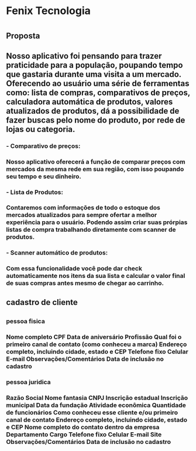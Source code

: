  <h1> Fenix Tecnologia <h1>

 <h2> Proposta <h2>

 Nosso aplicativo foi pensando para trazer praticidade para a população, poupando tempo que gastaria durante uma visita a um mercado. 
 Oferecendo ao usuário uma série de ferramentas como: lista de compras, comparativos de preços, calculadora automática de produtos, valores atualizados de produtos, 
 dá a possibilidade de fazer buscas pelo nome do produto, por rede de lojas ou categoria.
 
 <h3> - Comparativo de preços: <h3> Nosso aplicativo oferecerá a função de comparar preços com mercados da mesma rede em sua região,
   com isso poupando seu tempo e seu dinheiro.

 <h3>- Lista de Produtos: <h3> Contaremos com informações de todo o estoque dos mercados atualizados para sempre ofertar a melhor 
   experiência para o usuário. Podendo assim criar suas prórpias listas de compra trabalhando diretamente com scanner de 
   produtos.
 
 <h3> - Scanner automático de produtos: <h3> Com essa funcionalidade você pode dar check automaticamente nos itens da sua lista 
   e calcular o valor final de suas compras antes mesmo de chegar ao carrinho.
<h2> cadastro de cliente <h2>

<h3>pessoa fisica<h3> 

Nome completo
CPF 
Data de aniversário
Profissão
Qual foi o primeiro canal de contato (como conheceu a marca)
Endereço completo, incluindo cidade, estado e CEP
Telefone fixo
Celular
E-mail
Observações/Comentários
Data de inclusão no cadastro

<h3>pessoa juridica<h3>

Razão Social
Nome fantasia
CNPJ
Inscrição estadual
Inscrição municipal
Data da fundação
Atividade econômica
Quantidade de funcionários
Como conheceu esse cliente e/ou primeiro canal de contato
Endereço completo, incluindo cidade, estado e CEP
Nome completo do contato dentro da empresa
Departamento
Cargo
Telefone fixo
Celular
E-mail
Site
Observações/Comentários
Data de inclusão no cadastro
